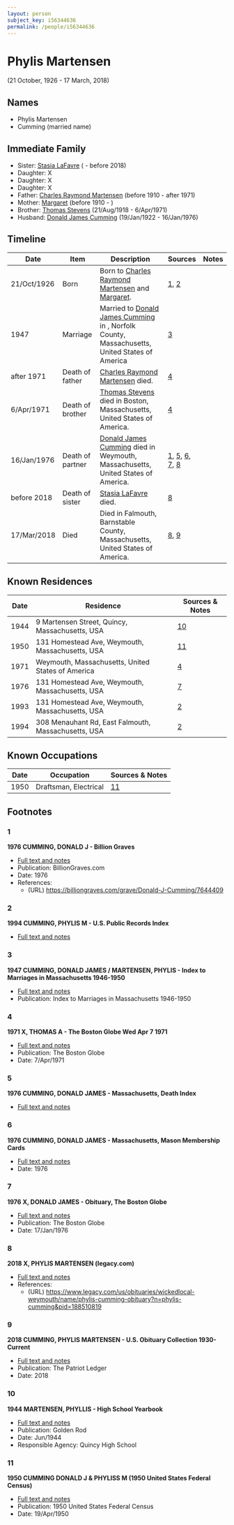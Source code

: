 ```yaml
---
layout: person
subject_key: i56344636
permalink: /people/i56344636
---
```


# Phylis Martensen
(21 October, 1926 - 17 March, 2018)

## Names

* Phylis Martensen
* Cumming (married name)

## Immediate Family

* Sister: [Stasia LaFavre](./@16839684@-stasia-lafavre-b-d2018.md) ( - before 2018)
* Daughter: X
* Daughter: X
* Daughter: X
* Father: [Charles Raymond Martensen](./@83409318@-charles-raymond-martensen-b1910-d1971.md) (before 1910 - after 1971)
* Mother: [Margaret](./@17287208@-margaret-b1910-d.md) (before 1910 - )
* Brother: [Thomas Stevens](./@21623356@-thomas-stevens-b1918-8-21-d1971-4-6.md) (21/Aug/1918 - 6/Apr/1971)
* Husband: [Donald James Cumming](./@42110198@-donald-james-cumming-b1922-1-19-d1976-1-16.md) (19/Jan/1922 - 16/Jan/1976)

## Timeline

Date | Item | Description | Sources | Notes
---|---|---|---|---
21/Oct/1926 | Born | Born to [Charles Raymond Martensen](./@83409318@-charles-raymond-martensen-b1910-d1971.md) and [Margaret](./@17287208@-margaret-b1910-d.md). | [1](#1), [2](#2) | 
1947 | Marriage | Married to [Donald James Cumming](./@42110198@-donald-james-cumming-b1922-1-19-d1976-1-16.md) in , Norfolk County, Massachusetts, United States of America | [3](#3) | 
after 1971 | Death of father | [Charles Raymond Martensen](./@83409318@-charles-raymond-martensen-b1910-d1971.md) died. | [4](#4) | 
6/Apr/1971 | Death of brother | [Thomas Stevens](./@21623356@-thomas-stevens-b1918-8-21-d1971-4-6.md) died in Boston, Massachusetts, United States of America. | [4](#4) | 
16/Jan/1976 | Death of partner | [Donald James Cumming](./@42110198@-donald-james-cumming-b1922-1-19-d1976-1-16.md) died in Weymouth, Massachusetts, United States of America. | [1](#1), [5](#5), [6](#6), [7](#7), [8](#8) | 
before 2018 | Death of sister | [Stasia LaFavre](./@16839684@-stasia-lafavre-b-d2018.md) died. | [8](#8) | 
17/Mar/2018 | Died | Died in Falmouth, Barnstable County, Massachusetts, United States of America. | [8](#8), [9](#9) | 

## Known Residences

Date | Residence | Sources & Notes
---|---|---
1944 | 9 Martensen Street, Quincy, Massachusetts, USA | [10](#10)
1950 | 131 Homestead Ave, Weymouth, Massachusetts, USA | [11](#11)
1971 | Weymouth, Massachusetts, United States of America | [4](#4)
1976 | 131 Homestead Ave, Weymouth, Massachusetts, USA | [7](#7)
1993 | 131 Homestead Ave, Weymouth, Massachusetts, USA | [2](#2)
1994 | 308 Menauhant Rd, East Falmouth, Massachusetts, USA | [2](#2)

## Known Occupations

Date | Occupation | Sources & Notes
---|---|---
1950 | Draftsman, Electrical | [11](#11)

## Footnotes

### 1

**1976 CUMMING, DONALD J - Billion Graves**

* [Full text and notes](../sources/@70188431@-1976-cumming,-donald-j-billion-graves.md)
* Publication: BillionGraves.com
* Date: 1976
* References: 
  * (URL) https://billiongraves.com/grave/Donald-J-Cumming/7644409

### 2

**1994 CUMMING, PHYLIS M - U.S. Public Records Index**

* [Full text and notes](../sources/@89400755@-1994-cumming,-phylis-m-u.s.-public-records-index.md)

### 3

**1947 CUMMING, DONALD JAMES / MARTENSEN, PHYLIS - Index to Marriages in Massachusetts 1946-1950**

* [Full text and notes](../sources/@14325957@-1947-cumming,-donald-james-martensen,-phylis-index-to-marriages-in-massachusetts-1946-1950.md)
* Publication: Index to Marriages in Massachusetts 1946-1950

### 4

**1971 X, THOMAS A - The Boston Globe Wed Apr 7 1971**

* [Full text and notes](../sources/@15224340@-1971-stevens,-thomas-a-the-boston-globe-wed-apr-7-1971.md)
* Publication: The Boston Globe
* Date: 7/Apr/1971

### 5

**1976 CUMMING, DONALD JAMES - Massachusetts, Death Index**

* [Full text and notes](../sources/@32789084@-1976-cumming,-donald-james-massachusetts,-death-index.md)

### 6

**1976 CUMMING, DONALD JAMES - Massachusetts, Mason Membership Cards**

* [Full text and notes](../sources/@9502172@-1976-cumming,-donald-james-massachusetts,-mason-membership-cards.md)
* Date: 1976

### 7

**1976 X, DONALD JAMES - Obituary, The Boston Globe**

* [Full text and notes](../sources/@9309248@-1976-cumming,-donald-james-obituary,-the-boston-globe.md)
* Publication: The Boston Globe
* Date: 17/Jan/1976

### 8

**2018 X, PHYLIS MARTENSEN (legacy.com)**

* [Full text and notes](../sources/@82326377@-2018-cumming,-phylis-martensen-legacy.com-.md)
* References: 
  * (URL) https://www.legacy.com/us/obituaries/wickedlocal-weymouth/name/phylis-cumming-obituary?n=phylis-cumming&pid=188510819

### 9

**2018 CUMMING, PHYLIS MARTENSEN - U.S. Obituary Collection 1930-Current**

* [Full text and notes](../sources/@26844488@-2018-cumming,-phylis-martensen-u.s.-obituary-collection-1930-current.md)
* Publication: The Patriot Ledger
* Date: 2018

### 10

**1944 MARTENSEN, PHYLLIS - High School Yearbook**

* [Full text and notes](../sources/@93426048@-1944-martensen,-phyllis-high-school-yearbook.md)
* Publication: Golden Rod
* Date: Jun/1944
* Responsible Agency: Quincy High School

### 11

**1950 CUMMING DONALD J & PHYLISS M (1950 United States Federal Census)**

* [Full text and notes](../sources/@27735408@-1950-cumming-donald-j-&-phyliss-m-1950-united-states-federal-census-.md)
* Publication: 1950 United States Federal Census
* Date: 19/Apr/1950

